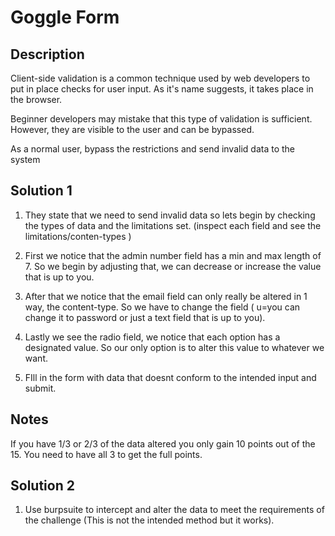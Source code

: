 # Goggle Form

## Description
Client-side validation is a common technique used by web developers to put in place checks for user input. As it's name suggests, it takes place in the browser.

Beginner developers may mistake that this type of validation is sufficient. However, they are visible to the user and can be bypassed.

As a normal user, bypass the restrictions and send invalid data to the system

## Solution 1

1. They state that we need to send invalid data so lets begin by checking the types of data and the limitations set. (inspect each field and see the limitations/conten-types )

2. First we notice that the admin number field has a min and max length of 7. So we begin by adjusting that, we can decrease or increase the value that is up to you.

3. After that we notice that the email field can only really be altered in 1 way, the content-type. So we have to change the field ( u=you can change it to password or just a text field that is up to you).

4. Lastly we see the radio field, we notice that each option has a designated value. So our only option is to alter this value to whatever we want.

5. FIll in the form with data that doesnt conform to the intended input and submit.

## Notes

If you have 1/3 or 2/3 of the data altered you only gain 10 points out of the 15. You need to have all 3 to get the full points.

## Solution 2

1. Use burpsuite to intercept and alter the data to meet the requirements of the challenge (This is not the intended method but it works).
